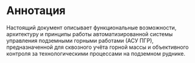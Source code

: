# Аннотация

Настоящий документ описывает функциональные возможности, архитектуру и принципы работы автоматизированной системы управления подземными горными работами (АСУ ПГР), предназначенной для сквозного учёта горной массы и объективного контроля за технологическими процессами на подземном руднике.
